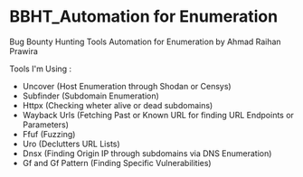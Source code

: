 # BBHT_Automation for Enumeration
Bug Bounty Hunting Tools Automation for Enumeration by Ahmad Raihan Prawira

Tools I'm Using :
- Uncover (Host Enumeration through Shodan or Censys)
- Subfinder (Subdomain Enumeration)
- Httpx (Checking wheter alive or dead subdomains)
- Wayback Urls (Fetching Past or Known URL for finding URL Endpoints or Parameters)
- Ffuf (Fuzzing)
- Uro (Declutters URL Lists)
- Dnsx (Finding Origin IP through subdomains via DNS Enumeration)
- Gf and Gf Pattern (Finding Specific Vulnerabilities)
